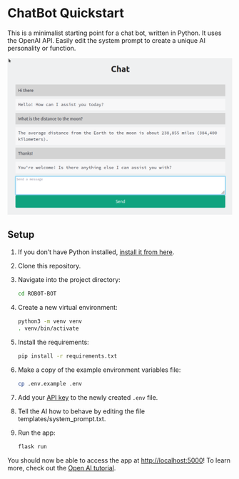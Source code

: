 # ChatBot Quickstart

This is a minimalist starting point for a chat bot, written in Python. It uses the OpenAI API. Easily edit the system prompt to create a unique AI personality or function.

![Screenshot](https://github.com/ibra-kdbra/Robot-bot/blob/main/example.png)

## Setup

1. If you don’t have Python installed, [install it from here](https://www.python.org/downloads/).

2. Clone this repository.

3. Navigate into the project directory:

   ```bash
   cd ROBOT-BOT
   ```

4. Create a new virtual environment:

   ```bash
   python3 -m venv venv
   . venv/bin/activate
   ```

5. Install the requirements:

   ```bash
   pip install -r requirements.txt
   ```

6. Make a copy of the example environment variables file:

   ```bash
   cp .env.example .env
   ```

7. Add your [API key](https://beta.openai.com/account/api-keys) to the newly created `.env` file.

8. Tell the AI how to behave by editing the file templates/system_prompt.txt.
9. Run the app:

   ```bash
   flask run
   ```

You should now be able to access the app at [http://localhost:5000](http://localhost:5000)! To learn more, check out the [Open AI tutorial](https://beta.openai.com/docs/quickstart).
